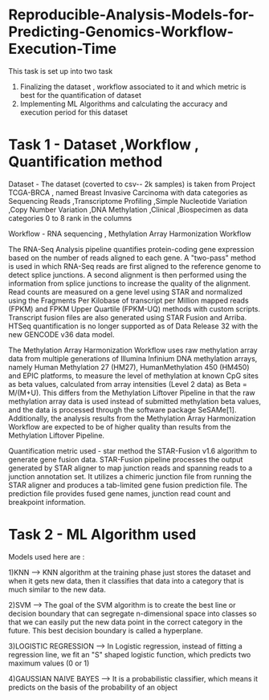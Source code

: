 # Reproducible-Analysis-Models-for-Predicting-Genomics-Workflow-Execution-Time

This task is set up into two task 
1) Finalizing the dataset , workflow associated to it and which metric is best for the quantification of dataset
2) Implementing ML Algorithms and calculating the accuracy and execution period for this dataset 


# Task 1 - Dataset ,Workflow , Quantification method

Dataset - The dataset (coverted to csv-- 2k samples) is taken from Project TCGA-BRCA  , named Breast Invasive Carcinoma with data categories as 
Sequencing Reads ,Transcriptome Profiling ,Simple Nucleotide Variation ,Copy Number Variation ,DNA Methylation ,Clinical ,Biospecimen as data categories 0 to 8 rank in the columns 

Workflow - RNA sequencing , Methylation Array Harmonization Workflow 

The RNA-Seq Analysis pipeline quantifies protein-coding gene expression based on the number of reads aligned to each gene. A "two-pass" method is used in which RNA-Seq reads are first aligned to the reference genome to detect splice junctions. A second alignment is then performed using the information from splice junctions to increase the quality of the alignment. Read counts are measured on a gene level using STAR and normalized using the Fragments Per Kilobase of transcript per Million mapped reads (FPKM) and FPKM Upper Quartile (FPKM-UQ) methods with custom scripts. Transcript fusion files are also generated using STAR Fusion and Arriba. HTSeq quantification is no longer supported as of Data Release 32 with the new GENCODE v36 data model.

The   Methylation Array Harmonization Workflow uses raw methylation array data from multiple generations of Illumina Infinium DNA methylation arrays, namely Human Methylation 27 (HM27), HumanMethylation 450 (HM450) and EPIC platforms, to measure the level of methylation at known CpG sites as beta values, calculated from array intensities (Level 2 data) as Beta = M/(M+U). This differs from the   Methylation Liftover Pipeline in that the raw methylation array data is used instead of submitted methylation beta values, and the data is processed through the software package   SeSAMe[1]. Additionally, the analysis results from the Methylation Array Harmonization Workflow are expected to be of higher quality than results from the Methylation Liftover Pipeline.


Quantification metric used - star method
the STAR-Fusion v1.6 algorithm to generate gene fusion data. STAR-Fusion pipeline processes the output generated by STAR aligner to map junction reads and spanning reads to a junction annotation set. It utilizes a chimeric junction file from running the STAR aligner and produces a tab-limited gene fusion prediction file. The prediction file provides fused gene names, junction read count and breakpoint information.

# Task 2 - ML Algorithm  used
Models used here are :

1)KNN --> KNN algorithm at the training phase just stores the dataset and when it gets new data, then it classifies that data into a category that is much similar to the new data.

2)SVM --> The goal of the SVM algorithm is to create the best line or decision boundary that can segregate n-dimensional space into classes so that we can easily put the new data point in the correct category in the future. This best decision boundary is called a hyperplane.

3)LOGISTIC REGRESSION --> In Logistic regression, instead of fitting a regression line, we fit an "S" shaped logistic function, which predicts two maximum values (0 or 1)

4)GAUSSIAN NAIVE BAYES --> It is a probabilistic classifier, which means it predicts on the basis of the probability of an object


